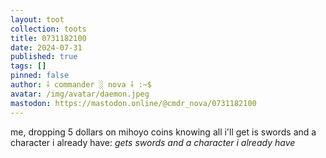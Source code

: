 ```yaml
---
layout: toot
collection: toots
title: 0731182100
date: 2024-07-31
published: true
tags: []
pinned: false
author: ⸸ commander ░ nova ⸸ :~$
avatar: /img/avatar/daemon.jpeg
mastodon: https://mastodon.online/@cmdr_nova/0731182100
---
```


me, dropping 5 dollars on mihoyo coins knowing all i'll get is swords and a character i already have: *gets swords and a character i already have*
